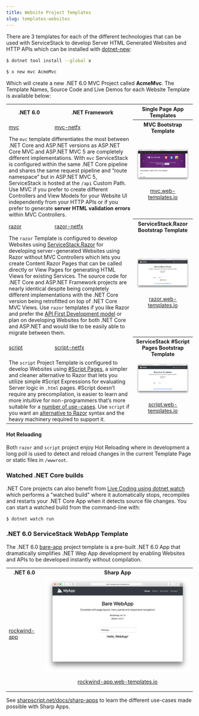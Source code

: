 ```yaml
---
title: Website Project Templates
slug: templates-websites
---
```


There are 3 templates for each of the different technologies that can be used with ServiceStack to develop Server HTML Generated Websites and HTTP APIs which can be installed with [dotnet-new](/dotnet-new): 

```bash
$ dotnet tool install --global x 
```

```bash
$ x new mvc AcmeMvc
```

Which will create a new .NET 6.0 MVC Project called **AcmeMvc**. The Template Names, Source Code and Live Demos for each Website Template is available below:

<table class="table tpl">
<tr>
    <th>.NET 6.0</th>
    <th>.NET Framework</th>
    <th>Single Page App Templates</th>
</tr>
<tr>
    <td><a href="https://github.com/NetCoreTemplates/mvc">mvc</a></td>
    <td><a href="https://github.com/NetFrameworkTemplates/mvc-netfx">mvc-netfx</a></td>
    <th align="center">
        MVC Bootstrap Template
    </th>
</tr>
<tr>
    <td class="tpl-desc" colspan="2">
        The <code class="highlighter-rouge">mvc</code> template differentiates the most between .NET Core and ASP.NET versions as ASP.NET Core MVC and ASP.NET MVC 5 are completely different implementations. With <code class="highlighter-rouge">mvc</code> ServiceStack is configured within the same .NET Core pipeline and shares the same request pipeline and “route namespace” but in ASP.NET MVC 5, ServiceStack is hosted at the <code class="highlighter-rouge">/api</code> Custom Path. Use MVC if you prefer to create different Controllers and View Models for your Website UI independently from your HTTP APIs or if you prefer to generate <strong>server HTML validation errors</strong> within MVC Controllers.
    </td>
    <td align="center">
        <a href="http://mvc.web-templates.io"><img src="https://raw.githubusercontent.com/ServiceStack/Assets/master/csharp-templates/mvc.png" width="450" /></a>
        <p><a href="http://mvc.web-templates.io">mvc.web-templates.io</a></p>
    </td>
</tr>
<tr>
    <td><a href="https://github.com/NetCoreTemplates/razor">razor</a></td>
    <td><a href="https://github.com/NetFrameworkTemplates/razor-netfx">razor-netfx</a></td>
    <th align="center">
        ServiceStack.Razor Bootstrap Template
    </th>
</tr>
<tr>
    <td class="tpl-desc" colspan="2">
        The <code class="highlighter-rouge">razor</code> Template is configured to develop Websites using <a href="http://razor.servicestack.net">ServiceStack.Razor</a> for developing server-generated Websites using Razor without MVC Controllers which lets you create Content Razor Pages that can be called directly or View Pages for generating HTML Views for existing Services. The source code for .NET Core and ASP.NET Framework projects are nearly identical despite being completely different implementations with the .NET Core version being retrofitted on top of .NET Core MVC Views. Use <code class="highlighter-rouge">razor</code> templates if you like Razor and prefer the <a href="/api-first-development">API First Development model</a> or plan on developing Websites for both .NET Core and ASP.NET and would like to be easily able to migrate between them.
    </td>
    <td align="center">
        <a href="http://razor.web-templates.io"><img src="https://raw.githubusercontent.com/ServiceStack/Assets/master/csharp-templates/razor.png" width="450" /></a>
        <p><a href="http://razor.web-templates.io">razor.web-templates.io</a></p>
    </td>
</tr>
<tr>
    <td><a href="https://github.com/NetCoreTemplates/script">script</a></td>
    <td><a href="https://github.com/NetFrameworkTemplates/script-netfx">script-netfx</a></td>
    <th align="center">
        ServiceStack #Script Pages Bootstrap Template
    </th>
</tr>
<tr>
    <td class="tpl-desc" colspan="2">
        The <code class="highlighter-rouge">script</code> Project Template is configured to develop Websites using <a href="https://sharpscript.net/docs/script-pages">#Script Pages</a>, a simpler and cleaner alternative to Razor that lets you utilize simple #Script Expressions for evaluating Server logic in <code class="highlighter-rouge">.html</code> pages. #Script doesn’t require any precompilation, is easier to learn and more intuitive for non-programmers that’s more suitable for a <a href="https://sharpscript.net/usecases/">number of use-cases</a>. Use <code class="highlighter-rouge">script</code> if you want an <a href="/releases/v4_5_14#why-templates">alternative to Razor</a> syntax and the heavy machinery required to support it.
    </td>
    <td align="center">
        <a href="http://script.web-templates.io"><img src="https://raw.githubusercontent.com/ServiceStack/Assets/master/csharp-templates/templates.png" width="450" /></a>
        <p><a href="http://script.web-templates.io">script.web-templates.io</a></p>
    </td>
</tr>
</table>

#### Hot Reloading

Both `razor` and `script` project enjoy Hot Reloading where in development a long poll is used to detect and reload changes in the current Template Page or static files in `/wwwroot`.

### Watched .NET Core builds

.NET Core projects can also benefit from [Live Coding using dotnet watch](https://dotnetcoretutorials.com/2017/01/31/live-coding-net-core-using-dotnet-watch/) which performs a "watched build" where it automatically stops, recompiles and restarts your .NET Core App when it detects source file changes. You can start a watched build from the command-line with:

```bash
$ dotnet watch run
```

### .NET 6.0 ServiceStack WebApp Template

The .NET 6.0 [bare-app](https://github.com/sharp-apps/bare-app) project template is a pre-built .NET 6.0 App that dramatically simplifies .NET Wep App development by enabling Websites and APIs to be developed instantly without compilation.

<table class="table">
<tr>
    <th>.NET 6.0</th>
    <th>Sharp App</th>
</tr>
<tr>
    <td><a href="https://github.com/sharp-apps/rockwind-app">rockwind-app</a></td>
    <td align="center">
        <a href="http://rockwind-app.web-templates.io/"><img src="https://raw.githubusercontent.com/ServiceStack/Assets/master/csharp-templates/bare-app.png" width="650" /></a>
        <p><a href="http://rockwind-app.web-templates.io/">rockwind-app.web-templates.io</a></p>
    </td>
</tr>
</table>

See [sharpscript.net/docs/sharp-apps](https://sharpscript.net/docs/sharp-apps) to learn the different use-cases made possible with Sharp Apps.
